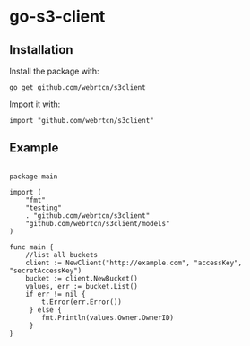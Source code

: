 # go-s3-client 

## Installation

Install the package with:

```
go get github.com/webrtcn/s3client
```

Import it with:

```
import "github.com/webrtcn/s3client"
```

## Example


```

package main

import (
	"fmt"
	"testing"
	. "github.com/webrtcn/s3client"
	"github.com/webrtcn/s3client/models"
)

func main {
    //list all buckets
	client := NewClient("http://example.com", "accessKey", "secretAccessKey")
	bucket := client.NewBucket()
	values, err := bucket.List()
	if err != nil {
	 	t.Error(err.Error())
	 } else {
	 	fmt.Println(values.Owner.OwnerID)
	 }
}

```
